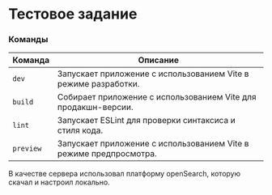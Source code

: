 # Тестовое задание

### Команды

| Команда    | Описание                                                            |
|------------|--------------------------------------------------------------------|
| `dev`      | Запускает приложение с использованием Vite в режиме разработки.    |
| `build`    | Собирает приложение с использованием Vite для продакшн-версии.      |
| `lint`     | Запускает ESLint для проверки синтаксиса и стиля кода.              |
| `preview`  | Запускает приложение с использованием Vite в режиме предпросмотра. |

В качестве сервера использовал платформу openSearch, которую скачал и настроил локально.